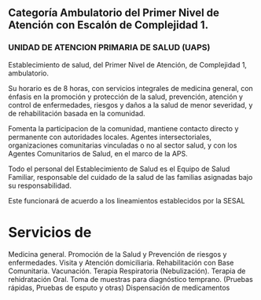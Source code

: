## Categoría Ambulatorio del Primer Nivel de Atención con Escalón de Complejidad 1.

### UNIDAD DE ATENCION PRIMARIA DE SALUD (UAPS)

Establecimiento de salud, del Primer Nivel de Atención, de Complejidad 1, ambulatorio. 

Su horario es de 8 horas, con servicios integrales de medicina general, con énfasis en la promoción y protección de la salud, prevención, atención y control de enfermedades, riesgos y daños a la salud de menor severidad, y de rehabilitación basada en la comunidad.

Fomenta la participacion de la comunidad, mantiene contacto directo y permanente con autoridades locales. Agentes intersectoriales, organizaciones comunitarias vinculadas o no al sector salud, y con los Agentes Comunitarios de Salud, en el marco de la APS.

Todo el personal del Establecimiento de Salud es el Equipo de Salud Familiar, responsable del cuidado de la salud de las familias asignadas bajo su responsabilidad.

Este funcionará de acuerdo a los lineamientos establecidos por la SESAL

# Servicios de
Medicina general.
Promoción de la Salud y Prevención de riesgos y enfermedades.
Visita y Atención domiciliaria.
Rehabilitación con Base Comunitaria.
Vacunación.
Terapia Respiratoria (Nebulización).
Terapia de rehidratación Oral.
Toma de muestras para diagnóstico temprano. (Pruebas rápidas, Pruebas de esputo y otras)
Dispensación de medicamentos